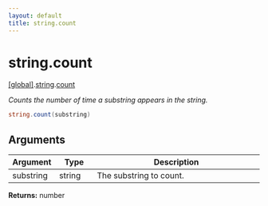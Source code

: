 ```yaml
---
layout: default
title: string.count
---
```


# string.count

[\[global\]]({{site.baseurl}}/docs/).[string]({{site.baseurl}}/docs/string/).[count]({{site.baseurl}}/docs/string/count/)

_Counts the number of time a substring appears in the string._

```cs
string.count(substring)
```

## Arguments

<table>
  <col width="15%">
  <col width="15%">
  <thead>
    <tr>
      <th>Argument</th>
      <th>Type</th>
      <th>Description</th>
    </tr>
  </thead>
  <tbody>
    <tr>
      <td>substring</td>
      <td>string</td>
      <td>The substring to count.</td>
    </tr>
  </tbody>
</table>

**Returns:** number
